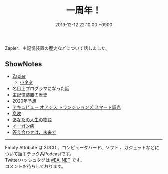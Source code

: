 ﻿---
actor_ids:
  - kou
  - hikaru
audio_file_path: /audio/19.mp3
audio_file_size: 37
date: 2019-12-12 22:10:00 +0900
description: Zapier、主記憶装置の歴史などについて話しました。
duration: "80:10"
layout: article
title: 19. 一周年！
---

Zapier、主記憶装置の歴史などについて話しました。

## ShowNotes

- [Zapier](https://zapier.com/app/dashboard)
    - [小ネタ](https://mseeeen.msen.jp/how-to-pronounce-zapier/)
- 名目上プログラマになった話
- 主記憶装置の歴史
- 2020年予想
- [アキュビュー オアシス トランジションズ スマート調光](https://acuvuevision.jp/contact-lenses/acuvue-oasys-transitions#pid-)
- [息吹](https://www.amazon.co.jp/dp/B0823T8D4K/)
- [あなたの人生の物語](https://www.amazon.co.jp/dp/B00O2O7JEA/)
- [イーガン病](https://kakuyomu.jp/works/1177354054880911423/episodes/1177354054880911459)
- [答え合わせは、未来で](https://www.amazon.co.jp/dp/B081SG7DNP)

---

Empty Attribute は 3DCG 、コンピュータハード、ソフト 、ガジェットなどについて話すテック系Podcastです。  
Twitterハッシュタグは [#EA_NET](https://twitter.com/intent/tweet?hashtags=EA_Net) です。  
コメントお待ちしております。 